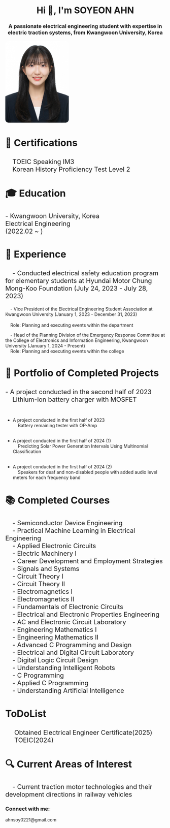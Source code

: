 <h1 align="center">Hi 👋, I'm SOYEON AHN</h1>
<h3 align="center">A passionate electrical engineering student with expertise in electric traction systems, from Kwangwoon University, Korea</h3>
<img src="https://github.com/SOYAHN02/SOYAHN02/blob/main/%EC%95%88%EC%86%8C%EC%97%B0%20%EC%B7%A8%EC%97%85%EC%82%AC%EC%A7%84.jpg?raw=true" alt="Soyeon Ahn" style="width: 200px; height: auto; border-radius: 10px;">

<h3 align="left" style="font-size: 30px;">🔭 Certifications</h3>
<p style="font-size: 20px;">
  &nbsp;&nbsp;&nbsp;&nbsp;TOEIC Speaking IM3<br>
  &nbsp;&nbsp;&nbsp;&nbsp;Korean History Proficiency Test Level 2
</p>

<h3 align="left" style="font-size: 30px;">🎓 Education</h3>
<p style="font-size: 20px;">
  - Kwangwoon University, Korea<br> Electrical Engineering<br> (2022.02 ~ )
</p>

<h3 align="left" style="font-size: 30px;">💼 Experience</h3>
<p style="font-size: 20px;">
  &nbsp;&nbsp;&nbsp;&nbsp;- Conducted electrical safety education program for elementary students at Hyundai Motor Chung Mong-Koo Foundation (July 24, 2023 - July 28, 2023)<br>  
  
  &nbsp;&nbsp;&nbsp;&nbsp;- Vice President of the Electrical Engineering Student Association at Kwangwoon University (January 1, 2023 - December 31, 2023)<br>  
  &nbsp;&nbsp;&nbsp;&nbsp;Role: Planning and executing events within the department  
  
  &nbsp;&nbsp;&nbsp;&nbsp;- Head of the Planning Division of the Emergency Response Committee at the College of Electronics and Information Engineering, Kwangwoon University (January 1, 2024 - Present)    
  &nbsp;&nbsp;&nbsp;&nbsp;Role: Planning and executing events within the college    
</p>

<h3 align="left" style="font-size: 30px;">📝 Portfolio of Completed Projects</h3>
<p style="font-size: 20px;">
  - A project conducted in the second half of 2023 <br>
  &nbsp;&nbsp;&nbsp;&nbsp;Lithium-ion battery charger with MOSFET<br><br>

  - A project conducted in the first half of 2023 <br>
  &nbsp;&nbsp;&nbsp;&nbsp;Battery remaining tester with OP-Amp<br><br>

  - A project conducted in the first half of 2024 (1) <br>
  &nbsp;&nbsp;&nbsp;&nbsp;Predicting Solar Power Generation Intervals Using Multinomial Classification<br><br>

  - A project conducted in the first half of 2024 (2) <br>
  &nbsp;&nbsp;&nbsp;&nbsp;Speakers for deaf and non-disabled people with added audio level meters for each frequency band
</p>

<h3 align="left" style="font-size: 30px;">📚 Completed Courses</h3>
<p style="font-size: 20px;">
  &nbsp;&nbsp;&nbsp;&nbsp;- Semiconductor Device Engineering<br>
  &nbsp;&nbsp;&nbsp;&nbsp;- Practical Machine Learning in Electrical Engineering<br>
  &nbsp;&nbsp;&nbsp;&nbsp;- Applied Electronic Circuits<br>
  &nbsp;&nbsp;&nbsp;&nbsp;- Electric Machinery I<br>
  &nbsp;&nbsp;&nbsp;&nbsp;- Career Development and Employment Strategies<br>
  &nbsp;&nbsp;&nbsp;&nbsp;- Signals and Systems<br>
  &nbsp;&nbsp;&nbsp;&nbsp;- Circuit Theory I<br>
  &nbsp;&nbsp;&nbsp;&nbsp;- Circuit Theory II<br>
  &nbsp;&nbsp;&nbsp;&nbsp;- Electromagnetics I<br>
  &nbsp;&nbsp;&nbsp;&nbsp;- Electromagnetics II<br>
  &nbsp;&nbsp;&nbsp;&nbsp;- Fundamentals of Electronic Circuits<br>
  &nbsp;&nbsp;&nbsp;&nbsp;- Electrical and Electronic Properties Engineering<br>
  &nbsp;&nbsp;&nbsp;&nbsp;- AC and Electronic Circuit Laboratory<br>
  &nbsp;&nbsp;&nbsp;&nbsp;- Engineering Mathematics I<br>
  &nbsp;&nbsp;&nbsp;&nbsp;- Engineering Mathematics II<br>
  &nbsp;&nbsp;&nbsp;&nbsp;- Advanced C Programming and Design<br>
  &nbsp;&nbsp;&nbsp;&nbsp;- Electrical and Digital Circuit Laboratory<br>
  &nbsp;&nbsp;&nbsp;&nbsp;- Digital Logic Circuit Design<br>
  &nbsp;&nbsp;&nbsp;&nbsp;- Understanding Intelligent Robots<br>
  &nbsp;&nbsp;&nbsp;&nbsp;- C Programming<br>
  &nbsp;&nbsp;&nbsp;&nbsp;- Applied C Programming<br>
  &nbsp;&nbsp;&nbsp;&nbsp;- Understanding Artificial Intelligence
</p>

<h3 align="left" style="font-size: 30px;">ToDoList</h3>  
<p style="font-size: 20px;">
  &nbsp;&nbsp;&nbsp;&nbsp; Obtained Electrical Engineer Certificate(2025)<br>  
  &nbsp;&nbsp;&nbsp;&nbsp; TOEIC(2024)
</p>

<h3 align="left" style="font-size: 30px;">🔍 Current Areas of Interest</h3>
<p style="font-size: 20px;">
  &nbsp;&nbsp;&nbsp;&nbsp;- Current traction motor technologies and their development directions in railway vehicles
</p>

<h3 align="left">Connect with me:</h3>
<p align="left">
  ahnsoy0221@gmail.com
</p>
